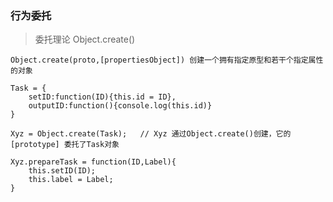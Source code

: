 ### 行为委托

> 委托理论  Object.create()

    Object.create(proto,[propertiesObject]) 创建一个拥有指定原型和若干个指定属性的对象

    Task = {
        setID:function(ID){this.id = ID},
        outputID:function(){console.log(this.id)}       
    }

    Xyz = Object.create(Task);   // Xyz 通过Object.create()创建，它的[prototype] 委托了Task对象

    Xyz.prepareTask = function(ID,Label){
        this.setID(ID);
        this.label = Label;
    }
